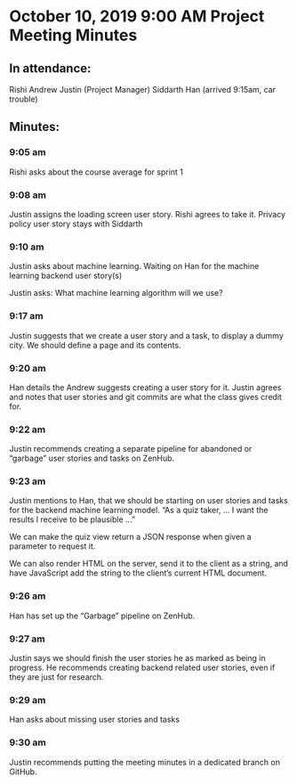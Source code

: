 # October 10, 2019 9:00 AM Project Meeting Minutes

## In attendance:

Rishi
Andrew
Justin (Project Manager)
Siddarth
Han (arrived 9:15am, car trouble)

## Minutes:

### 9:05 am

Rishi asks about the course average for sprint 1

### 9:08 am

Justin assigns the loading screen user story. Rishi agrees to take it.
Privacy policy user story stays with Siddarth

### 9:10 am

Justin asks about machine learning.
Waiting on Han for the machine learning backend user story(s)

Justin asks: What machine learning algorithm will we use?

### 9:17 am

Justin suggests that we create a user story and a task, to display a dummy city. We should define a page and its contents.

### 9:20 am

Han details the 
Andrew suggests creating a user story for it. Justin agrees and notes that user stories and git commits are what the class gives credit for.

### 9:22 am

Justin recommends creating a separate pipeline for abandoned or “garbage” user stories and tasks on ZenHub.

### 9:23 am
Justin mentions to Han, that we should be starting on user stories and tasks for the backend machine learning model. “As a quiz taker, … I want the results I receive to be plausible …”

We can make the quiz view return a JSON response when given a parameter to request it.

We can also render HTML on the server, send it to the client as a string, and have JavaScript add the string to the client’s current HTML document.

### 9:26 am

Han has set up the “Garbage” pipeline on ZenHub.

### 9:27 am

Justin says we should finish the user stories he as marked as being in progress. He recommends creating backend related user stories, even if they are just for research.

### 9:29 am

Han asks about missing user stories and tasks

### 9:30 am

Justin recommends putting the meeting minutes in a dedicated branch on GitHub.
